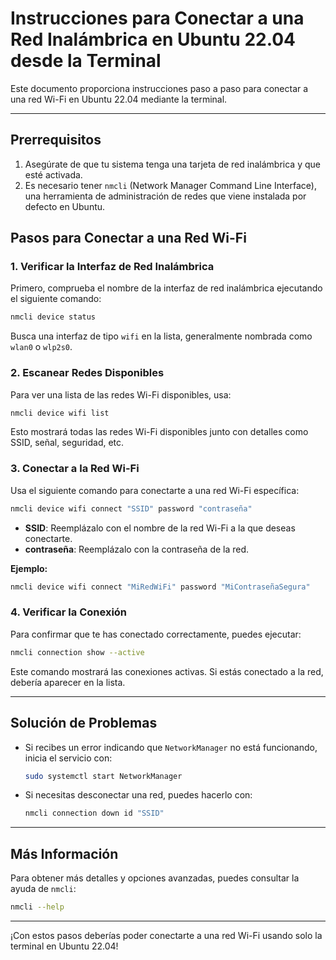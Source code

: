 
# Instrucciones para Conectar a una Red Inalámbrica en Ubuntu 22.04 desde la Terminal

Este documento proporciona instrucciones paso a paso para conectar a una red Wi-Fi en Ubuntu 22.04 mediante la terminal.

---

## Prerrequisitos

1. Asegúrate de que tu sistema tenga una tarjeta de red inalámbrica y que esté activada.
2. Es necesario tener `nmcli` (Network Manager Command Line Interface), una herramienta de administración de redes que viene instalada por defecto en Ubuntu.

## Pasos para Conectar a una Red Wi-Fi

### 1. Verificar la Interfaz de Red Inalámbrica

Primero, comprueba el nombre de la interfaz de red inalámbrica ejecutando el siguiente comando:

```bash
nmcli device status
```

Busca una interfaz de tipo `wifi` en la lista, generalmente nombrada como `wlan0` o `wlp2s0`.

### 2. Escanear Redes Disponibles

Para ver una lista de las redes Wi-Fi disponibles, usa:

```bash
nmcli device wifi list
```

Esto mostrará todas las redes Wi-Fi disponibles junto con detalles como SSID, señal, seguridad, etc.

### 3. Conectar a la Red Wi-Fi

Usa el siguiente comando para conectarte a una red Wi-Fi específica:

```bash
nmcli device wifi connect "SSID" password "contraseña"
```

- **SSID**: Reemplázalo con el nombre de la red Wi-Fi a la que deseas conectarte.
- **contraseña**: Reemplázalo con la contraseña de la red.

**Ejemplo:**

```bash
nmcli device wifi connect "MiRedWiFi" password "MiContraseñaSegura"
```

### 4. Verificar la Conexión

Para confirmar que te has conectado correctamente, puedes ejecutar:

```bash
nmcli connection show --active
```

Este comando mostrará las conexiones activas. Si estás conectado a la red, debería aparecer en la lista.

---

## Solución de Problemas

- Si recibes un error indicando que `NetworkManager` no está funcionando, inicia el servicio con:

  ```bash
  sudo systemctl start NetworkManager
  ```

- Si necesitas desconectar una red, puedes hacerlo con:

  ```bash
  nmcli connection down id "SSID"
  ```

---

## Más Información

Para obtener más detalles y opciones avanzadas, puedes consultar la ayuda de `nmcli`:

```bash
nmcli --help
```

---

¡Con estos pasos deberías poder conectarte a una red Wi-Fi usando solo la terminal en Ubuntu 22.04!
